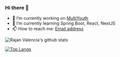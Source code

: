 ### Hi there 👋

- 🔭 I’m currently working on [MultiYouth](http://multiyouth.com)
- 🌱 I’m currently learning Spring Boot, React, NextJS
- 📫 How to reach me: [Email address](mailto:rajanvalencia@au.com)

![Rajan Valencia's github stats](https://github-readme-stats.vercel.app/api?username=rajanvalencia&count_private=true&show_icons=true&theme=monokai)

[![Top Langs](https://github-readme-stats.vercel.app/api/top-langs/?username=rajanvalencia&layout=compact&count_private=true&show_icons=true&theme=monokai)](https://github.com/anuraghazra/github-readme-stats)
